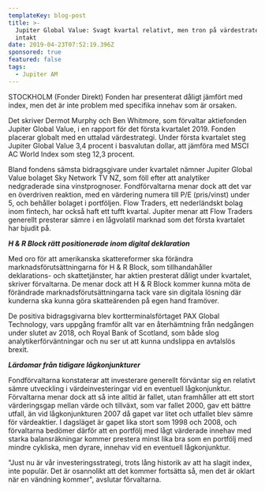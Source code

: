 ```yaml
---
templateKey: blog-post
title: >-
  Jupiter Global Value: Svagt kvartal relativt, men tron på värdestrategin
  intakt
date: 2019-04-23T07:52:19.396Z
sponsored: true
featured: false
tags:
  - Jupiter AM
---
```

STOCKHOLM (Fonder Direkt) Fonden har presenterat dåligt jämfört med index, men det är inte problem med specifika innehav som är orsaken.



Det skriver Dermot Murphy och Ben Whitmore, som förvaltar aktiefonden Jupiter Global Value, i en rapport för det första kvartalet 2019. Fonden placerar globalt med en uttalad värdestrategi. Under första kvartalet steg Jupiter Global Value 3,4 procent i basvalutan dollar, att jämföra med MSCI AC World Index som steg 12,3 procent.



Bland fondens sämsta bidragsgivare under kvartalet nämner Jupiter Global Value bolaget Sky Network TV NZ, som föll efter att analytiker nedgraderade sina vinstprognoser. Fondförvaltarna menar dock att det var en överdriven reaktion, med en värdering numera till P/E (pris/vinst) under 5, och behåller bolaget i portföljen. Flow Traders, ett nederländskt bolag inom fintech, har också haft ett tufft kvartal. Jupiter menar att Flow Traders generellt presterar sämre i en lågvolatil marknad som det första kvartalet har bjudit på.



**_H & R Block rätt positionerade inom digital deklaration_**



Med oro för att amerikanska skattereformer ska förändra marknadsförutsättningarna för H & R Block, som tillhandahåller deklarations- och skattetjänster, har aktien presterat dåligt under kvartalet, skriver förvaltarna. De menar dock att H & R Block kommer kunna möta de förändrade marknadsförutsättningarna tack vare sin digitala lösning där kunderna ska kunna göra skatteärenden på egen hand framöver.



De positiva bidragsgivarna blev kortterminalsförtaget PAX Global Technology, vars uppgång framför allt var en återhämtning från nedgången under slutet av 2018, och Royal Bank of Scotland, som både slog analytikerförväntningar och nu ser ut att kunna undslippa en avtalslös brexit.



**_Lärdomar från tidigare lågkonjunkturer_**



Fondförvaltarna konstaterar att investerare generellt förväntar sig en relativt sämre utveckling i värdeinvesteringar vid en eventuell lågkonjunktur. Förvaltarna menar dock att så inte alltid är fallet, utan framhåller att ett stort värderingsgap mellan värde och tillväxt, som var fallet 2000, gav ett bättre utfall, än vid lågkonjunkturen 2007 då gapet var litet och utfallet blev sämre för värdeaktier. I dagsläget är gapet lika stort som 1998 och 2008, och förvaltarna bedömer därför att en portfölj med lågt värderade innehav med starka balansräkningar kommer prestera minst lika bra som en portfölj med mindre cykliska, men dyrare, innehav vid en eventuell lågkonjunktur.



"Just nu är vår investeringsstrategi, trots lång historik av att ha slagit index, inte populär. Det är osannolikt att det kommer fortsätta så, men det är oklart när en vändning kommer", avslutar förvaltarna.
